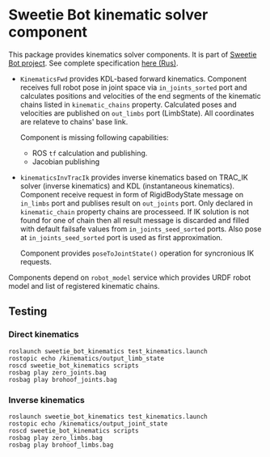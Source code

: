 # Sweetie Bot kinematic solver component

This package provides kinematics solver components.  It is part of [Sweetie Bot project](http://sweetiebot.net). 
See complete specification [here (Rus)](https://gitlab.com/sweetie-bot/sweetie_doc/wikis/components-kinematics).

* `KinematicsFwd`  provides KDL-based forward kinematics. Component receives full robot pose in joint space via `in_joints_sorted` port 
    and calculates positions and velocities of the end segments of the kinematic chains listed in `kinematic_chains` property. 
	Calculated poses and velocities are published on `out_limbs` port (LimbState). All coordinates are relateve to chains' base link.

	Component is missing following capabilities: 
	* ROS `tf` calculation and publishing. 
	* Jacobian publishing
	
* `kinematicsInvTracIk` provides inverse kinematics based on TRAC_IK solver (inverse kinematics) and KDL (instantaneous kinematics).
    Component receive request in form of RigidBodyState message on  `in_limbs` port and publises result on `out_joints` port.
    Only declared in `kinematic_chain` property chains are processeed. If IK solution is not found for one of chain then
    all result message is discarded and filled with default failsafe values from `in_joints_seed_sorted` ports.
    Also pose at `in_joints_seed_sorted` port is used as first approximation.

    Component provides `poseToJointState()` operation for syncronious IK requests.

Components depend on `robot_model` service which provides URDF robot model and list of registered kinematic chains.

## Testing

### Direct kinematics

```
roslaunch sweetie_bot_kinematics test_kinematics.launch
rostopic echo /kinematics/output_limb_state
roscd sweetie_bot_kinematics scripts
rosbag play zero_joints.bag
rosbag play brohoof_joints.bag
```

### Inverse kinematics

```
roslaunch sweetie_bot_kinematics test_kinematics.launch
rostopic echo /kinematics/output_joint_state
roscd sweetie_bot_kinematics scripts
rosbag play zero_limbs.bag
rosbag play brohoof_limbs.bag
```
